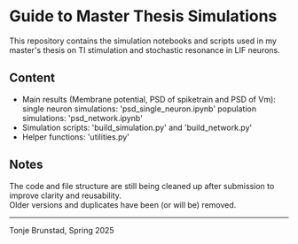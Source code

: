 # Guide to Master Thesis Simulations

This repository contains the simulation notebooks and scripts used in my master's thesis on TI stimulation and stochastic resonance in LIF neurons.

## Content

- Main results (Membrane potential, PSD of spiketrain and PSD of Vm):
   single neuron simulations: 'psd_single_neuron.ipynb'
   population simulations: 'psd_network.ipynb'
- Simulation scripts: 'build_simulation.py' and 'build_network.py'
- Helper functions: 'utilities.py'

## Notes

The code and file structure are still being cleaned up after submission to improve clarity and reusability.  
Older versions and duplicates have been (or will be) removed.

---
Tonje Brunstad, Spring 2025
